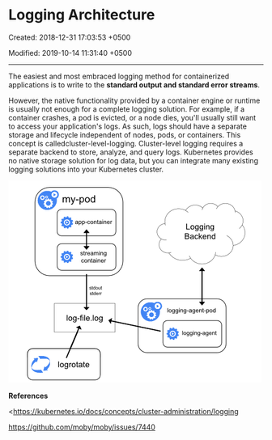 # Logging Architecture

Created: 2018-12-31 17:03:53 +0500

Modified: 2019-10-14 11:31:40 +0500

---

The easiest and most embraced logging method for containerized applications is to write to the **standard output and standard error streams**.



However, the native functionality provided by a container engine or runtime is usually not enough for a complete logging solution. For example, if a container crashes, a pod is evicted, or a node dies, you'll usually still want to access your application's logs. As such, logs should have a separate storage and lifecycle independent of nodes, pods, or containers. This concept is calledcluster-level-logging. Cluster-level logging requires a separate backend to store, analyze, and query logs. Kubernetes provides no native storage solution for log data, but you can integrate many existing logging solutions into your Kubernetes cluster.



![Sidecar container with a streaming container](../../../media/DevOps-Kubernetes-Logging-Architecture-image1.png)



**References**

<https://kubernetes.io/docs/concepts/cluster-administration/logging

<https://github.com/moby/moby/issues/7440>

